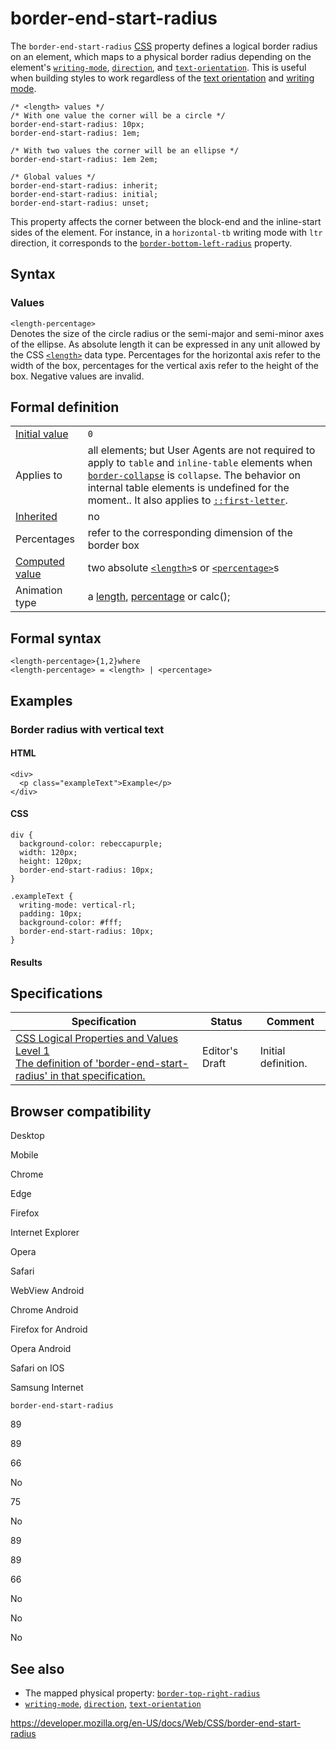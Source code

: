 # border-end-start-radius

The `border-end-start-radius` [CSS](https://developer.mozilla.org/en-US/docs/Web/CSS) property defines a logical border radius on an element, which maps to a physical border radius depending on the element's [`writing-mode`](writing-mode), [`direction`](direction), and [`text-orientation`](text-orientation). This is useful when building styles to work regardless of the [text orientation](text-orientation) and [writing mode](css_writing_modes).

    /* <length> values */
    /* With one value the corner will be a circle */
    border-end-start-radius: 10px;
    border-end-start-radius: 1em;

    /* With two values the corner will be an ellipse */
    border-end-start-radius: 1em 2em;

    /* Global values */
    border-end-start-radius: inherit;
    border-end-start-radius: initial;
    border-end-start-radius: unset;

This property affects the corner between the block-end and the inline-start sides of the element. For instance, in a `horizontal-tb` writing mode with `ltr` direction, it corresponds to the [`border-bottom-left-radius`](border-bottom-left-radius) property.

## Syntax

### Values

`<length-percentage>`  
Denotes the size of the circle radius or the semi-major and semi-minor axes of the ellipse. As absolute length it can be expressed in any unit allowed by the CSS [`<length>`](length) data type. Percentages for the horizontal axis refer to the width of the box, percentages for the vertical axis refer to the height of the box. Negative values are invalid.

## Formal definition

<table><tbody><tr class="odd"><td><a href="initial_value">Initial value</a></td><td><code>0</code></td></tr><tr class="even"><td>Applies to</td><td>all elements; but User Agents are not required to apply to <code>table</code> and <code>inline-table</code> elements when <a href="border-collapse"><code>border-collapse</code></a> is <code>collapse</code>. The behavior on internal table elements is undefined for the moment.. It also applies to <a href="::first-letter"><code>::first-letter</code></a>.</td></tr><tr class="odd"><td><a href="inheritance">Inherited</a></td><td>no</td></tr><tr class="even"><td>Percentages</td><td>refer to the corresponding dimension of the border box</td></tr><tr class="odd"><td><a href="computed_value">Computed value</a></td><td>two absolute <a href="length"><code>&lt;length&gt;</code></a>s or <a href="percentage"><code>&lt;percentage&gt;</code></a>s</td></tr><tr class="even"><td>Animation type</td><td>a <a href="length#interpolation">length</a>, <a href="percentage#interpolation">percentage</a> or calc();</td></tr></tbody></table>

## Formal syntax

    <length-percentage>{1,2}where
    <length-percentage> = <length> | <percentage>

## Examples

### Border radius with vertical text

#### HTML

    <div>
      <p class="exampleText">Example</p>
    </div>

#### CSS

    div {
      background-color: rebeccapurple;
      width: 120px;
      height: 120px;
      border-end-start-radius: 10px;
    }

    .exampleText {
      writing-mode: vertical-rl;
      padding: 10px;
      background-color: #fff;
      border-end-start-radius: 10px;
    }

#### Results

## Specifications

<table><thead><tr class="header"><th>Specification</th><th>Status</th><th>Comment</th></tr></thead><tbody><tr class="odd"><td><a href="https://drafts.csswg.org/css-logical/#propdef-border-end-start-radius">CSS Logical Properties and Values Level 1<br />
<span class="small">The definition of 'border-end-start-radius' in that specification.</span></a></td><td><span class="spec-ed">Editor's Draft</span></td><td>Initial definition.</td></tr></tbody></table>

## Browser compatibility

Desktop

Mobile

Chrome

Edge

Firefox

Internet Explorer

Opera

Safari

WebView Android

Chrome Android

Firefox for Android

Opera Android

Safari on IOS

Samsung Internet

`border-end-start-radius`

89

89

66

No

75

No

89

89

66

No

No

No

## See also

- The mapped physical property: [`border-top-right-radius`](border-top-right-radius)
- [`writing-mode`](writing-mode), [`direction`](direction), [`text-orientation`](text-orientation)

<a href="https://developer.mozilla.org/en-US/docs/Web/CSS/border-end-start-radius" class="_attribution-link">https://developer.mozilla.org/en-US/docs/Web/CSS/border-end-start-radius</a>
